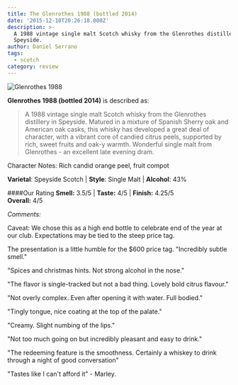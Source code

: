 ```yaml
---
title: The Glenrothes 1988 (bottled 2014)
date: '2015-12-10T20:26:18.000Z'
description: >-
  A 1988 vintage single malt Scotch whisky from the Glenrothes distillery in
  Speyside. 
author: Daniel Serrano
tags:
  - scotch
category: review
---
```

![Glenrothes 1988](/img/glenrothes.jpg "Glenrothes 1988")

**Glenrothes 1988 (bottled 2014)** is described as:

> A 1988 vintage single malt Scotch whisky from the Glenrothes distillery in Speyside. Matured in a mixture of Spanish Sherry oak and American oak casks, this whisky has developed a great deal of character, with a vibrant core of candied citrus peels, supported by rich, sweet fruits and oak-y warmth. Wonderful single malt from Glenrothes - an excellent late evening dram.

Character Notes: Rich candid orange peel, fruit compot

**Varietal**: Speyside Scotch | **Style**: Single Malt | **Alcohol**: 43%

\####Our Rating
**Smell:** 3.5/5 | **Taste:** 4/5 | **Finish:** 4.25/5\
**Overall:** 4/5 

_Comments:_ 

Caveat: We chose this as a high end bottle to celebrate end of the year at our club. Expectations may be tied to the steep price tag.

The presentation is a little humble for the $600 price tag.
"Incredibly subtle smell."

"Spices and christmas hints. Not strong alcohol in the nose."

"The flavor is single-tracked but not a bad thing. Lovely bold citrus flavour." 

"Not overly complex. Even after opening it with water. Full bodied."

"Tingly tongue, nice coating at the top of the palate."

"Creamy. Slight numbing of the lips." 

"Not too much going on but incredibly pleasant and easy to drink."

"The redeeming feature is the smoothness. Certainly a whiskey to drink through a night of good conversation"

"Tastes like I can't afford it" - Marley.
